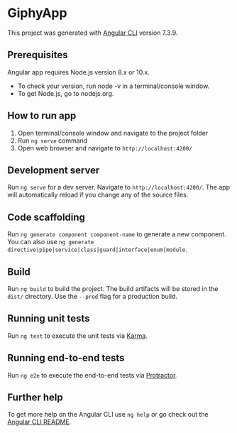 # GiphyApp

This project was generated with [Angular CLI](https://github.com/angular/angular-cli) version 7.3.9.

## Prerequisites
Angular app requires Node.js version 8.x or 10.x.
* To check your version, run node -v in a terminal/console window.
* To get Node.js, go to nodejs.org.

## How to run app

1) Open terminal/console window and navigate to the project folder
2) Run `ng serve` command
3) Open web browser and navigate to `http://localhost:4200/`

## Development server

Run `ng serve` for a dev server. Navigate to `http://localhost:4200/`. The app will automatically reload if you change any of the source files.

## Code scaffolding

Run `ng generate component component-name` to generate a new component. You can also use `ng generate directive|pipe|service|class|guard|interface|enum|module`.

## Build

Run `ng build` to build the project. The build artifacts will be stored in the `dist/` directory. Use the `--prod` flag for a production build.

## Running unit tests

Run `ng test` to execute the unit tests via [Karma](https://karma-runner.github.io).

## Running end-to-end tests

Run `ng e2e` to execute the end-to-end tests via [Protractor](http://www.protractortest.org/).

## Further help

To get more help on the Angular CLI use `ng help` or go check out the [Angular CLI README](https://github.com/angular/angular-cli/blob/master/README.md).
